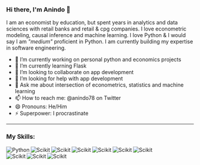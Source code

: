 ### Hi there, I'm Anindo 👋

<!--
**anindo78/anindo78** is a ✨ _special_ ✨ repository because its `README.md` (this file) appears on your GitHub profile.

Here are some ideas to get you started:

- 🔭 I’m currently working on ...
- 🌱 I’m currently learning ...
- 👯 I’m looking to collaborate on ...
- 🤔 I’m looking for help with ...
- 💬 Ask me about ...
- 📫 How to reach me: ...
- 😄 Pronouns: ...
- ⚡ Fun fact: ...
-->

I am an economist by education, but spent years in analytics and data sciences with retail banks and retail & cpg companies. I love econometric modeling, causal inference and machine learning. I love Python & I would say I am _"medium"_ proficient in Python. I am currently building my expertise in software engineering. 


- 🔭 I’m currently working on personal python and economics projects
- 🌱 I’m currently learning Flask
- 👯 I’m looking to collaborate on app development
- 🤔 I’m looking for help with app development
- 💬 Ask me about intersection of econometrics, statistics and machine learning
- 📫 How to reach me: @anindo78 on Twitter
- 😄 Pronouns: He/Him
- ⚡ Superpower: I procrastinate

---

### My Skills:
<img align="left" alt="Python" src="https://img.shields.io/badge/Python-FFD43B?style=for-the-badge&logo=python&logoColor=darkgreen" /> <img align="left" alt="Scikit" src="https://img.shields.io/badge/scikit_learn-F7931E?style=for-the-badge&logo=scikit-learn&logoColor=white"/> <img align="left" alt="Scikit" src="https://img.shields.io/badge/MySQL-00000F?style=for-the-badge&logo=mysql&logoColor=white"/> <img align="left" alt="Scikit" src="https://img.shields.io/badge/Numpy-777BB4?style=for-the-badge&logo=numpy&logoColor=white"/> <img align="left" alt="Scikit" src="https://img.shields.io/badge/Pandas-2C2D72?style=for-the-badge&logo=pandas&logoColor=white"/> <img align="left" alt="Scikit" src="https://img.shields.io/badge/Streamlit-FF4B4B?style=for-the-badge&logo=Streamlit&logoColor=white"/> <img align="left" alt="Scikit" src="https://img.shields.io/badge/LaTeX-47A141?style=for-the-badge&logo=LaTeX&logoColor=white"/>
<br>
<img align="left" alt="Scikit" src="https://img.shields.io/badge/-Hackerrank-2EC866?style=for-the-badge&logo=HackerRank&logoColor=white"/> <img align="left" alt="Scikit" src="https://img.shields.io/badge/Jupyter-F37626.svg?&style=for-the-badge&logo=Jupyter&logoColor=white"/> <img align="left" alt="Scikit" src="https://img.shields.io/badge/Shell_Script-121011?style=for-the-badge&logo=gnu-bash&logoColor=white"/> 


